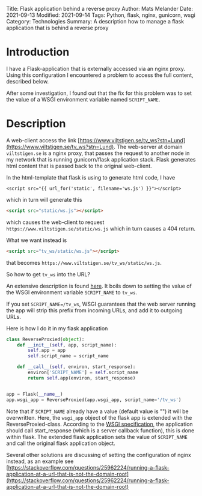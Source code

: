 Title: Flask application behind a reverse proxy
Author: Mats Melander
Date: 2021-09-13
Modified: 2021-09-14
Tags: Python, flask, nginx, gunicorn, wsgi 
Category: Technologies
Summary: A description how to manage a flask application that is behind a reverse proxy

# Introduction
I have a Flask-application that is externally accessed via an nginx proxy. Using this configuration I encountered
a problem to access the full content, described below.

After some investigation, I found out that the fix for this problem was to set the value of a WSGI environment
variable named `SCRIPT_NAME`.

# Description
A web-client access the link [https://www.viltstigen.se/tv_ws?stn=Lund](https://www.viltstigen.se/tv_ws?stn=Lund).
The web-server at domain `viltstigen.se` is a nginx proxy, that passes the request to another node in my network that 
is running gunicorn/flask application stack. Flask generates html content that is passed back to the original web-client.

In the html-template that flask is using to generate html code, I have
```
<script src="{{ url_for('static', filename='ws.js') }}"></script>
```
which in turn will generate this
```html
<script src="static/ws.js"></script>
```
which causes the web-client to request `https://www.viltstigen.se/static/ws.js` which in turn causes a 404 return.

What we want instead is
```html
<script src="tv_ws/static/ws.js"></script>
```
that becomes `https://www.viltstigen.se/tv_ws/static/ws.js`.

So how to get `tv_ws` into the URL?

An extensive description is found [here](https://dlukes.github.io/flask-wsgi-url-prefix.html).
It boils down to setting the value of the WSGI environment variable `SCRIPT_NAME` to `tv_ws`.

If you set `SCRIPT_NAME=/tv_ws`, WSGI guarantees that the web server running the app will strip this prefix from 
incoming URLs, and add it to outgoing URLs.

Here is how I do it in my flask application

```python
class ReverseProxied(object):
    def __init__(self, app, script_name):
        self.app = app
        self.script_name = script_name

    def __call__(self, environ, start_response):
        environ['SCRIPT_NAME'] = self.script_name
        return self.app(environ, start_response)


app = Flask(__name__)
app.wsgi_app = ReverseProxied(app.wsgi_app, script_name='/tv_ws')
```
Note that if `SCRIPT_NAME` already have a value (default value is "") it will be overwritten.
Here, the `wsgi_app` object of the flask app is extended with the ReverseProxied-class. According to the 
[WSGI specification](https://en.wikipedia.org/wiki/Web_Server_Gateway_Interface), the application should call
start_response (which is a server callback function), this is done within flask. The extended flask application sets
the value of `SCRIPT_NAME` and call the original flask application object.

Several other solutions are discussing of setting the configuration of nginx instead, as an example see
[https://stackoverflow.com/questions/25962224/running-a-flask-application-at-a-url-that-is-not-the-domain-root](https://stackoverflow.com/questions/25962224/running-a-flask-application-at-a-url-that-is-not-the-domain-root)